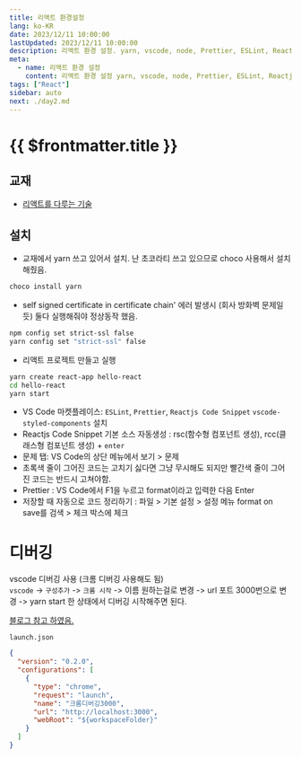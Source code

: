 ```yaml
---
title: 리액트 환경설정
lang: ko-KR
date: 2023/12/11 10:00:00
lastUpdated: 2023/12/11 10:00:00
description: 리액트 환경 설정. yarn, vscode, node, Prettier, ESLint, Reactjs Code Snippet, 디버깅
meta:
  - name: 리액트 환경 설정
    content: 리액트 환경 설정 yarn, vscode, node, Prettier, ESLint, Reactjs Code Snippet, 디버깅
tags: ["React"]
sidebar: auto
next: ./day2.md
---
```


# {{ $frontmatter.title }}

## 교재

- [리액트를 다루는 기술](https://thebook.io/080203/)

## 설치

- 교재에서 yarn 쓰고 있어서 설치. 난 초코라티 쓰고 있으므로 choco 사용해서 설치해줬음.

```sh
choco install yarn
```

- self signed certificate in certificate chain' 에러 발생시 (회사 방화벽 문제일듯) 둘다 실행해줘야 정상동작 했음.

```sh
npm config set strict-ssl false
yarn config set "strict-ssl" false
```

- 리액트 프로젝트 만들고 실행

```sh
yarn create react-app hello-react
cd hello-react
yarn start
```

- VS Code 마켓플레이스: `ESLint`, `Prettier`, `Reactjs Code Snippet` `vscode-styled-components` 설치
- Reactjs Code Snippet 기본 소스 자동생성 : rsc(함수형 컴포넌트 생성), rcc(클래스형 컴포넌트 생성) + `enter`
- 문제 탭: VS Code의 상단 메뉴에서 보기 > 문제
- 초록색 줄이 그어진 코드는 고치기 싫다면 그냥 무시해도 되지만 빨간색 줄이 그어진 코드는 반드시 고쳐야함.
- Prettier : VS Code에서 F1을 누르고 format이라고 입력한 다음 Enter
- 저장할 때 자동으로 코드 정리하기 : 파일 > 기본 설정 > 설정 메뉴 format on save를 검색 > 체크 박스에 체크

# 디버깅

vscode 디버깅 사용 (크롬 디버깅 사용해도 됨)  
`vscode` -> `구성추가` -> `크롬 시작` -> 이름 원하는걸로 변경 -> url 포트 3000번으로 변경 -> yarn start 한 상태에서 디버깅 시작해주면 된다.

[블로그 참고 하였음.](https://kwonkyo.tistory.com/564#gsc.tab=0)

`launch.json`

```json
{
  "version": "0.2.0",
  "configurations": [
    {
      "type": "chrome",
      "request": "launch",
      "name": "크롬디버깅3000",
      "url": "http://localhost:3000",
      "webRoot": "${workspaceFolder}"
    }
  ]
}
```
